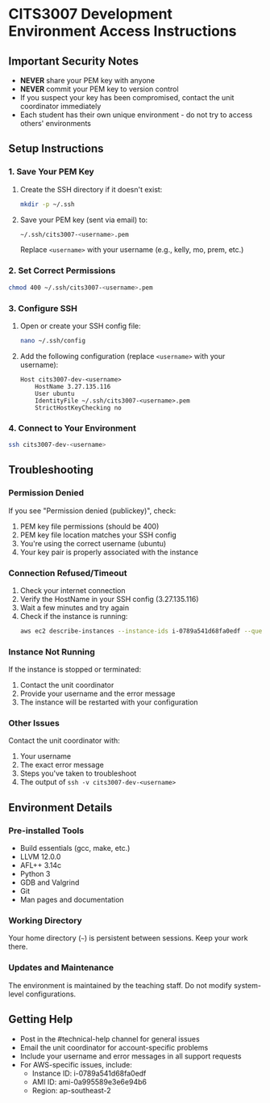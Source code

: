 # CITS3007 Development Environment Access Instructions

## Important Security Notes
- **NEVER** share your PEM key with anyone
- **NEVER** commit your PEM key to version control
- If you suspect your key has been compromised, contact the unit coordinator immediately
- Each student has their own unique environment - do not try to access others' environments

## Setup Instructions

### 1. Save Your PEM Key
1. Create the SSH directory if it doesn't exist:
   ```bash
   mkdir -p ~/.ssh
   ```
2. Save your PEM key (sent via email) to:
   ```bash
   ~/.ssh/cits3007-<username>.pem
   ```
   Replace `<username>` with your username (e.g., kelly, mo, prem, etc.)

### 2. Set Correct Permissions
```bash
chmod 400 ~/.ssh/cits3007-<username>.pem
```

### 3. Configure SSH
1. Open or create your SSH config file:
   ```bash
   nano ~/.ssh/config
   ```
2. Add the following configuration (replace `<username>` with your username):
   ```
   Host cits3007-dev-<username>
       HostName 3.27.135.116
       User ubuntu
       IdentityFile ~/.ssh/cits3007-<username>.pem
       StrictHostKeyChecking no
   ```

### 4. Connect to Your Environment
```bash
ssh cits3007-dev-<username>
```

## Troubleshooting

### Permission Denied
If you see "Permission denied (publickey)", check:
1. PEM key file permissions (should be 400)
2. PEM key file location matches your SSH config
3. You're using the correct username (ubuntu)
4. Your key pair is properly associated with the instance

### Connection Refused/Timeout
1. Check your internet connection
2. Verify the HostName in your SSH config (3.27.135.116)
3. Wait a few minutes and try again
4. Check if the instance is running:
   ```bash
   aws ec2 describe-instances --instance-ids i-0789a541d68fa0edf --query "Reservations[*].Instances[*].{PublicIP:PublicIpAddress,State:State.Name}" --output table
   ```

### Instance Not Running
If the instance is stopped or terminated:
1. Contact the unit coordinator
2. Provide your username and the error message
3. The instance will be restarted with your configuration

### Other Issues
Contact the unit coordinator with:
1. Your username
2. The exact error message
3. Steps you've taken to troubleshoot
4. The output of `ssh -v cits3007-dev-<username>`

## Environment Details

### Pre-installed Tools
- Build essentials (gcc, make, etc.)
- LLVM 12.0.0
- AFL++ 3.14c
- Python 3
- GDB and Valgrind
- Git
- Man pages and documentation

### Working Directory
Your home directory (`~`) is persistent between sessions. Keep your work there.

### Updates and Maintenance
The environment is maintained by the teaching staff. Do not modify system-level configurations.

## Getting Help
- Post in the #technical-help channel for general issues
- Email the unit coordinator for account-specific problems
- Include your username and error messages in all support requests
- For AWS-specific issues, include:
  - Instance ID: i-0789a541d68fa0edf
  - AMI ID: ami-0a995589e3e6e94b6
  - Region: ap-southeast-2 